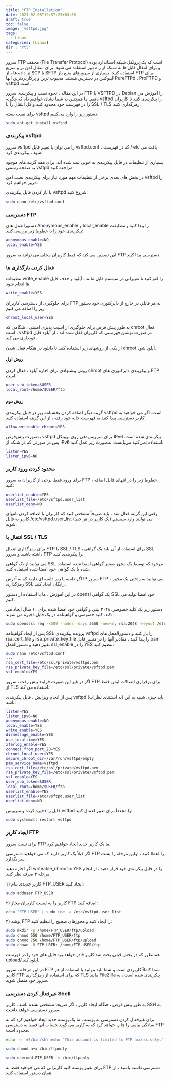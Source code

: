 ```yaml
---
title: "FTP Installation"
date: 2021-02-08T19:57:23+03:30
draft: true
toc: false
image: 'vsftpd.jpg'
tags:
  - Linux
categories: [Linux]
dir : "rtl"
---
```


سرور FTP مخفف (File Transfer Protocol) است كه یک پروتکل شبکه استاندارد بوده و برای انتقال فايل ها به شبکه از راه دور استفاده می شود. برای انتقال امن تر و سریع تر داده ها ، از SCP یا SFTP استفاده کنید. بسیاری از سرورهای منبع باز FTP برای لینوکس در دسترس هستند. محبوب ترین و پرکاربردترین آنها PureFTPd ، ProFTPD و vsftpd است.

در این مقاله ، نحوه نصب و پیکربندی سرور FTP با VSFTPD در Debian را آموزش مي دهيم.  ما همچنین به شما نشان خواهیم داد که چگونه vsftpd را پیکربندی کنید تا کاربران را در فهرست خود محدود کنید و کل انتقال را با SSL / TLS رمزگذاری کنید.

برای نصب بسته vsftpd دستور زیر را وارد می‌کنیم.

```bash
sudo apt-get install vsftpd  
```
### پیکربندی vsftpd
سرور vsftpd را می توان با تغییر فايل vsftpd.conf ، که در فهرست / etc یافت می شود ، پیکربندی کرد.

بسیاری از تنظیمات در فايل پیکربندی به خوبی ثبت شده اند. برای همه گزینه های موجود به صفحه رسمی vsftpd مراجعه کنید.

در بخش های بعدی برخی از تنظیمات مهم مورد نیاز برای پیکربندی نصب امن vsftpd را مرور خواهیم کرد.

با باز کردن فايل پیکربندی vsftpd شروع کنید:
```bash
sudo nano /etc/vsftpd.conf
```
### دسترسی FTP
دستورالعمل های Anonymous_enable و local_enable را پیدا کنید و مطابقت پیکربندی خود را با خطوط زیر بررسی کنید:
```bash
anonymous_enable=NO
local_enable=YES
```
این تضمین می کند که فقط کاربران محلی می توانند به سرور FTP دسترسی پیدا کنند.

### فعال کردن بارگذاری ها
تنظیمات write_enable را لغو کنید تا تغییراتی در سیستم فایل مانند ، آپلود و حذف فايل ها انجام شود.
```bash
write_enable=YES
```
برای جلوگیری از دسترسی کاربران FTP به هر فايلي در خارج از دایرکتوری خود دستور زیر را اضافه می کنیم:

```bash
chroot_local_user=YES
```
به طور پیش فرض برای جلوگیری از آسیب پذیری امنیتی ، هنگامی که chroot فعال است ، vsftpd در صورت نوشتن فهرستی که کاربران قفل شده اند ، از آپلود فايل خودداری می کند.

از یکی از روشهای زیر استفاده کنید تا دانلود در هنگام فعال شدن chroot آپلود شود.

#### روش اول

روش پیشنهادی برای اجازه آپلود ، فعال کردن chroot و پیکربندی دایرکتوری های FTP است.
```bash
user_sub_token=$USER
local_root=/home/$USER/ftp
```
#### روش دوم

گزینه دیگر اضافه کردن بخشنامه زیر در فايل پیکربندی vsftpd است. اگر می خواهید به کاربر دسترسی پیدا کنید به فهرست خانه خود رفته ، از این گزینه استفاده کنید.

```bash
allow_writeable_chroot=YES
```
به‌صورت پیش‌فرض vsftpd برای سرویس‌دهی روی پروتکل IPv6 پیکربندی شده است. پس در صورتی که در شبکه از IPv6 استفاده نمی‌کنید می‌بایست به‌صورت زیر عمل کنید.

```bash
listen=YES  
listen_ipv6=NO
```
### محدود کردن ورود کاربر
برای ورود فقط برخی از کاربران به سرور FTP ، خطوط زیر را در انتهای فايل اضافه کنید:

```bash
userlist_enable=YES
userlist_file=/etc/vsftpd.user_list
userlist_deny=NO
```
وقتی این گزینه فعال شد ، باید صریحاً مشخص کنید که کاربران با اضافه کردن نامهای کاربر به فايل /etc/vsftpd.user_list (یک کاربر در هر خط) می توانند وارد سیستم شوند.

### انتقال با SSL / TLS
برای رمزگذاری انتقال FTP با SSL / TLS ، برای استفاده از آن باید یک گواهی SSL داشته باشید و سرور FTP را پیکربندی کنید.

می توانید از یک گواهی SSL موجود که توسط یک مجوز معتبر گواهی امضا شده استفاده شده یا یک گواهی خود امضا شده استفاده کنید.

اگر دامنه یا زیر دامنه ای دارید که به آدرس IP سرور FTP ، می توانید به راحتی یک مجوز رمزگذاری SSL رایگان ایجاد کنید.

در این آموزش ، ما با استفاده از دستور opensl یک گواهی SSL خود امضا تولید می کنیم.

دستور زیر یک کلید خصوصی ۲۰۴۸ بیتی و گواهی خود امضا شده برای ۱۰ سال ایجاد می کند. کلید خصوصی و گواهینامه در یک فايل ذخیره می شوند:
```bash
sudo opensssl req -x509 -nodes -days 3650 -newkey rsa:2048 -keyout /etc/ssl/private/vsftpd.pem -out /etc/ssl/private/vsftpd.pem
```
پس از ایجاد گواهینامه SSL پرونده پیکربندی vsftpd را باز کنید و دستورالعمل های rsa_cert_file و rsa_private_key_file را پیدا کنید ، مقادیر آنها را در مسیر فایل pam تغییر دهید و دستورالعمل ssl_enable را در YES تنظیم کنید:
```bash
sudo nano /etc/vsftpd.conf
---
rsa_cert_file=/etc/ssl/private/vsftpd.pem
rsa_private_key_file=/etc/ssl/private/vsftpd.pem
ssl_enable=YES
```
اگر در غیر این صورت فرايند پيش رفت ، سرور FTP برای برقراری اتصالات ایمن فقط از TLS استفاده می کند.

پس از انجام ویرایش ، فایل پیکربندی vsftpd (به استثنای نظرات) باید چیزی شبیه به این باشد:

```bash
listen=YES
listen_ipv6=NO
anonymous_enable=NO
local_enable=YES
write_enable=YES
dirmessage_enable=YES
use_localtime=YES
xferlog_enable=YES
connect_from_port_20=YES
chroot_local_user=YES
secure_chroot_dir=/var/run/vsftpd/empty
pam_service_name=vsftpd
rsa_cert_file=/etc/ssl/private/vsftpd.pem
rsa_private_key_file=/etc/ssl/private/vsftpd.pem
ssl_enable=YES
user_sub_token=$USER
local_root=/home/$USER/ftp
userlist_enable=YES
userlist_file=/etc/vsftpd.user_list
userlist_deny=NO
```
فایل را ذخیره کرده و سرویس vsftpd را مجدداً برای تغییر اعمال کنید:

```bash
sudo systemctl restart vsftpd
```
### ایجاد کاربر FTP
برای تست سرور FTP ما یک کاربر جدید ایجاد خواهیم کرد.

اگر قبلاً یک کاربر دارید که می خواهید دسترسی FTP را اعطا کنید ، اولین مرحله را پشت سر بگذارد.

اگر اجازه دهید writeable_chroot = YES را در فايل پیکربندی خود قرار دهید ، از انجام مرحله ۳ صرف نظر كنيد.

۱) کاربر جدیدی بنام FTP_USER ایجاد کنید:
```bash
sudo adduser FTP_USER
```
۲) کاربر را به لیست کاربران مجاز FTP اضافه کنید:

```bash
echo "FTP_USER" | sudo tee -a /etc/vsftpd.user_list
```
۳) پوشه FTP را ایجاد کنید و مجوزهای صحیح را تنظیم کنید:

```bash
sudo mkdir -p /home/FTP_USER/ftp/upload
sudo chmod 550 /home/FTP_USER/ftp
sudo chmod 750 /home/FTP_USER/ftp/upload
sudo chown -R FTP_USER: /home/FTP_USER/ftp
```
همانطور که در بخش قبلی بحث شد کاربر قادر خواهد بود فايل های خود را در فهرست upload/ آپلود کند.

در این مرحله ، سرور FTP شما کاملاً کاربردی است و شما باید بتوانید با استفاده از هر كاربر FTP که برای استفاده از رمزگذاری TLS مانند FileZilla پیکربندی شده است ، به سرور خود متصل شوید.

### غیرفعال کردن دسترسی Shell

به طور پیش فرض ، هنگام ایجاد کاربر ، اگر صریحا مشخص نشده باشد ، کاربر SSH به سرور دسترسی خواهد داشت.

برای غیرفعال کردن دسترسی به پوسته ، ما یک پوسته جدید ایجاد خواهیم کرد که به سادگی پیامی را چاپ خواهد کرد که به کاربر می گوید حساب آنها فقط به دسترسی FTP محدود است.

```bash
echo -e '#!/bin/sh\necho "This account is limited to FTP access only."' | sudo tee -a  /bin/ftponly

sudo chmod a+x /bin/ftponly

sudo usermod FTP_USER -s /bin/ftponly
```
برای تغییر پوسته کلیه کاربرانی که می خواهید فقط به FTP دسترسی داشته باشید ، از همان دستور استفاده کنید.

